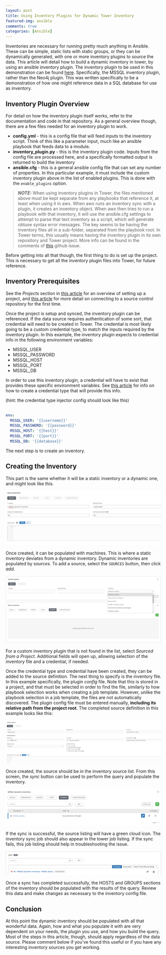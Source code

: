 ```yaml
---
layout: post
title: Using Inventory Plugins for Dynamic Tower Inventory
featured-img: ansible
comments: true
categories: [Ansible]
---
```


Inventories are necessary for running pretty much anything in Ansible.
These can be simple, static lists with static groups, or they can be dynamically generated, with one or more inventory plugins to source the data.
This article will detail how to build a dynamic inventory in tower, by using an ansible inventory plugin.
The inventory plugin to be used in this demonstration can be found [here](https://github.com/murrahjm/ansible_inventory_plugins).
Specifically, the MSSQL inventory plugin, rather than the Neo4j plugin.
This was written specifically to be a demonstration of how one might reference data in a SQL database for use as inventory.

## Inventory Plugin Overview

For detail on how the inventory plugin itself works, refer to the documentation and code in that repository.
As a general overview though, there are a few files needed for an inventory plugin to work.

* **config.yml** - this is a config file that will feed inputs to the inventory script.
Think of this like a parameter input, much like an ansible playbook that feeds data to a module.
* **inventory_plugin.py** - this is the inventory plugin code.
Inputs from the config file are processed here, and a specifically formatted output is returned to build the inventory
* **ansible.cfg** - this is a general ansible config file that can set any number of properties.
In this particular example, it must include the custom inventory plugin above in the list of enabled plugins.
This is done with the `enable_plugins` option.

> **_NOTE:_**  When using inventory plugins in Tower, the files mentioned above must be kept separate from any playbooks that reference it, at least when using it in awx.
When awx runs an inventory sync with a plugin, it creates an inventory object.
When awx then tries to run a playbook with that inventory, it will use the ansible.cfg settings to attempt to parse that text inventory as a script, which will generate obtuse syntax error messages.
The key seems to be having the inventory files all in a sub-folder, separated from the playbook root.
In Tower terms, this usually means having the inventory plugin in its own repository and Tower project.
More info can be found in the comments of [this](https://github.com/ansible/awx/issues/3365) github issue.

Before getting into all that though, the first thing to do is set up the project.
This is necessary to get all the inventory plugin files into Tower, for future reference.

## Inventory Prerequisites

See the *Projects* section in [this article](/All-Along-the-Ansible-Towers#the-project) for an overview of setting up a project, and [this article](/Source-Control-and-the-Tower-Project) for more detail on connecting to a source control repository for the first time.

Once the project is setup and synced, the inventory plugin can be referenced.
If the data source requires authentication of some sort, that credential will need to be created in Tower.
The credential is most likely going to be a custom credential type, to match the inputs required by the inventory plugin.
In this example, the inventory plugin expects to credential info in the following environment variables:

* MSSQL_USER
* MSSQL_PASSWORD
* MSSQL_HOST
* MSSQL_PORT
* MSSQL_DB

In order to use this inventory plugin, a credential will have to exist that provides these specific environment variables.
See [this article](/Credentials-and-Credential-Types) for info on how to create a credential type that will provide this info.

(hint: the credential type injector config should look like this)

```yaml

env:
  MSSQL_USER: '{{username}}'
  MSSQL_PASSWORD: '{{password}}'
  MSSQL_HOST: '{{host}}'
  MSSQL_PORT: '{{port}}'
  MSSQL_DB: '{{database}}'
```

The next step is to create an inventory.

## Creating the Inventory

This part is the same whether it will be a static inventory or a dynamic one, and might look like this.

![new inventory](../assets/img/posts/Tower/inventory_create.png)

Once created, it can be populated with machines.
This is where a static inventory deviates from a dynamic inventory.
Dynamic inventories are populated by *sources*.
To add a source, select the `SOURCES` button, then click *add*.

![new inventory source](../assets/img/posts/Tower/inventory_source_add.png)

For a custom inventory plugin that is not found in the list, select *Sourced from a Project*.
Additional fields will open up, allowing selection of the inventory file and a credential, if needed.

Once the credential type and credential have been created, they can be added to the source definition.
The next thing to specify is the inventory file.
In this example specifically, the plugin *config* file.
Note that this is stored in a project, and that must be selected in order to find the file, similarly to how playbook selection works when creating a job template.
However, unlike the playbook selection in a job template, the files are not automatically discovered.
The plugin config file must be entered manually, **including its relative path from the project root**.
The completed source definition in this example looks like this:

![new inventory source](../assets/img/posts/Tower/inventory_source_add2.png)

Once created, the source should be in the inventory source list.
From this screen, the *sync* button can be used to perform the query and populate the inventory.

![new inventory source](../assets/img/posts/Tower/inventory_source_list.png)

If the sync is successful, the source listing will have a green cloud icon.
The inventory sync job should also appear in the tower job listing.
If the sync fails, this job listing should help in troubleshooting the issue.

![inventory sync](../assets/img/posts/Tower/inventory_sync_job.png)

Once a sync has completed successfully, the HOSTS and GROUPS sections of the inventory should be populated with the results of the query.
Review this data and make changes as necessary to the inventory config file.

## Conclusion

At this point the dynamic inventory should be populated with all that wonderful data.
Again, how and what you populate it with are very dependent on your needs, the plugin you use, and how you build the query.
Most of the steps in this article, though, should apply regardless of the data source.
Please comment below if you've found this useful or if you have any interesting inventory sources you get working.
